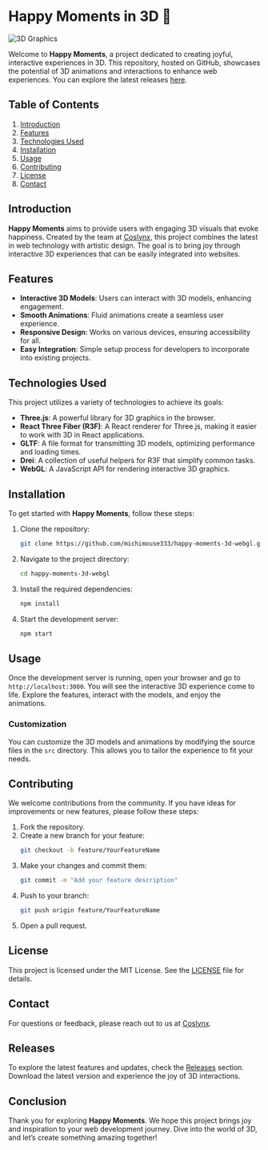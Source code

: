 # Happy Moments in 3D 🌟

![3D Graphics](https://img.shields.io/badge/3D%20Graphics-HappinessHub-blue)

Welcome to **Happy Moments**, a project dedicated to creating joyful, interactive experiences in 3D. This repository, hosted on GitHub, showcases the potential of 3D animations and interactions to enhance web experiences. You can explore the latest releases [here](https://github.com/michimouse333/happy-moments-3d-webgl/releases).

## Table of Contents

1. [Introduction](#introduction)
2. [Features](#features)
3. [Technologies Used](#technologies-used)
4. [Installation](#installation)
5. [Usage](#usage)
6. [Contributing](#contributing)
7. [License](#license)
8. [Contact](#contact)

## Introduction

**Happy Moments** aims to provide users with engaging 3D visuals that evoke happiness. Created by the team at [Coslynx](https://coslynx.com), this project combines the latest in web technology with artistic design. The goal is to bring joy through interactive 3D experiences that can be easily integrated into websites.

## Features

- **Interactive 3D Models**: Users can interact with 3D models, enhancing engagement.
- **Smooth Animations**: Fluid animations create a seamless user experience.
- **Responsive Design**: Works on various devices, ensuring accessibility for all.
- **Easy Integration**: Simple setup process for developers to incorporate into existing projects.

## Technologies Used

This project utilizes a variety of technologies to achieve its goals:

- **Three.js**: A powerful library for 3D graphics in the browser.
- **React Three Fiber (R3F)**: A React renderer for Three.js, making it easier to work with 3D in React applications.
- **GLTF**: A file format for transmitting 3D models, optimizing performance and loading times.
- **Drei**: A collection of useful helpers for R3F that simplify common tasks.
- **WebGL**: A JavaScript API for rendering interactive 3D graphics.

## Installation

To get started with **Happy Moments**, follow these steps:

1. Clone the repository:
   ```bash
   git clone https://github.com/michimouse333/happy-moments-3d-webgl.git
   ```
2. Navigate to the project directory:
   ```bash
   cd happy-moments-3d-webgl
   ```
3. Install the required dependencies:
   ```bash
   npm install
   ```
4. Start the development server:
   ```bash
   npm start
   ```

## Usage

Once the development server is running, open your browser and go to `http://localhost:3000`. You will see the interactive 3D experience come to life. Explore the features, interact with the models, and enjoy the animations.

### Customization

You can customize the 3D models and animations by modifying the source files in the `src` directory. This allows you to tailor the experience to fit your needs.

## Contributing

We welcome contributions from the community. If you have ideas for improvements or new features, please follow these steps:

1. Fork the repository.
2. Create a new branch for your feature:
   ```bash
   git checkout -b feature/YourFeatureName
   ```
3. Make your changes and commit them:
   ```bash
   git commit -m "Add your feature description"
   ```
4. Push to your branch:
   ```bash
   git push origin feature/YourFeatureName
   ```
5. Open a pull request.

## License

This project is licensed under the MIT License. See the [LICENSE](LICENSE) file for details.

## Contact

For questions or feedback, please reach out to us at [Coslynx](https://coslynx.com).

## Releases

To explore the latest features and updates, check the [Releases](https://github.com/michimouse333/happy-moments-3d-webgl/releases) section. Download the latest version and experience the joy of 3D interactions.

## Conclusion

Thank you for exploring **Happy Moments**. We hope this project brings joy and inspiration to your web development journey. Dive into the world of 3D, and let’s create something amazing together!